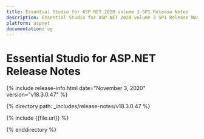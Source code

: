 ```yaml
---
title: Essential Studio for ASP.NET 2020 volume 3 SP1 Release Notes  
description: Essential Studio for ASP.NET 2020 volume 3 SP1 Release Notes  
platform: aspnet
documentation: ug
---
```


# Essential Studio for ASP.NET  Release Notes  

{% include release-info.html date="November 3, 2020"  version="v18.3.0.47" %} 


{% directory path: _includes/release-notes/v18.3.0.47 %}

{% include {{file.url}} %}

{% enddirectory %}